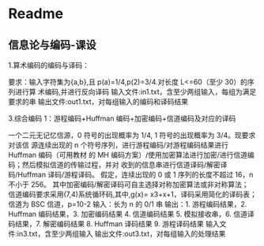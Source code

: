 # Readme

## 信息论与编码-课设

1.算术编码的编码与译码：

要求：输入字符集为{a,b},且 p(a)=1/4,p(2)=3/4.对长度 L<=60（至少 30）的序列进行算
术编码,并进行反向译码
输入文件:in1.txt，含至少两组输入，每组为满足要求的串 
输出文件:out1.txt，对每组输入的编码和译码结果



3.综合编码 1：游程编码+Huffman 编码+加密编码+信道编码及对应的译码

一个二元无记忆信源，0 符号的出现概率为 1/4, 1 符号的出现概率为 3/4。现要求对该信
源连续出现的 n 个符号序列，进行游程编码/对游程编码结果进行 Huffman 编码（可用教材
的 MH 编码方案）/使用加密算法进行加密/进行信道编码；然后模拟信道的传输过程，并对
收到的信息串进行信道译码/解密译码/Huffman 译码/游程译码。
假定，连续出现的 0 或 1 序列的长度不超过 16，n 不小于 256。
其中加密编码/解密译码可自主选择对称加密算法或非对称算法；
信道编码要求采用(7,4)系统循环码,其中,g(x)= x3+x+1，译码采用简化的译码表；
信道为 BSC 信道，p=10-2
输入：长为 n 的 0/1 串
输出：1. 游程编码结果，2. Huffman 编码结果，3. 加密编码结果 4. 信道编码结果
5. 模拟接收串，6. 信道译码结果，7. 解密编码结果 8. Huffman 译码结果
9. 游程译码结果
输入文件:in3.txt，含至少两组输入
输出文件:out3.txt，对每组输入的处理结果
